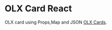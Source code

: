 # OLX Card React

OLX card using Props,Map and JSON [OLX Cards](https://olx-card-assignment.netlify.app/).

